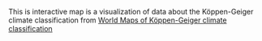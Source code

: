 This is interactive map is a visualization of data about the Köppen-Geiger climate classification from [World Maps of K&ouml;ppen-Geiger climate classification](http://koeppen-geiger.vu-wien.ac.at/)
